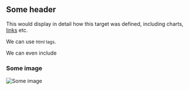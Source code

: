 ## Some header

This would display in detail how this target was defined, including charts, [links](https://www.somelink.be) etc.

We can use <small>html tags</small>.

We can even include <help-widget text="widgets as elements" tooltip-text="This is some explanatory text"></help-widget>

### Some image

![Some image](https://i.ibb.co/X5M7Fc4/transportation-640.jpg)
